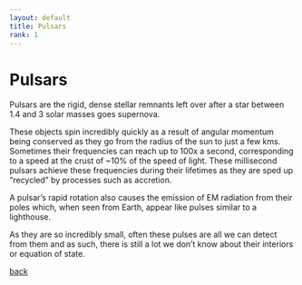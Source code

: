 ```yaml
---
layout: default
title: Pulsars
rank: 1
---
```


# Pulsars

Pulsars are the rigid, dense stellar remnants left over after a star between 1.4 and 3 solar masses goes supernova. 

These objects spin incredibly quickly as a result of angular momentum being conserved as they go from the radius of the sun to just a few kms. Sometimes their frequencies can reach up to 100x a second, corresponding to a speed at the crust of ~10% of the speed of light. These millisecond pulsars achieve these frequencies during their lifetimes as they are sped up “recycled” by processes such as accretion. 

A pulsar’s rapid rotation also causes the emission of EM radiation from their poles which, when seen from Earth, appear like pulses similar to a lighthouse. 

As they are so incredibly small, often these pulses are all we can detect from them and as such, there is still a lot we don’t know about their interiors or equation of state. 

[back](./)
